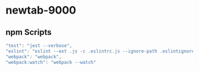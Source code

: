 # newtab-9000

## npm Scripts

```js
"test": "jest --verbose",
"eslint": "eslint --ext .js -c .eslintrc.js --ignore-path .eslintignore --fix .\\js\\",
"webpack": "webpack",
"webpack:watch": "webpack --watch"
```

